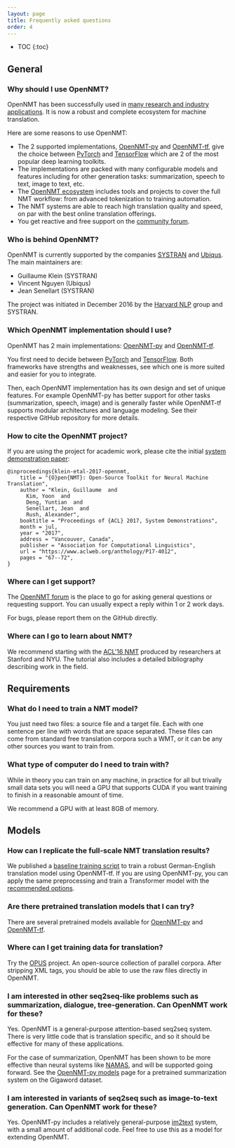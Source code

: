 ```yaml
---
layout: page
title: Frequently asked questions
order: 4
---
```


* TOC
{:toc}


## General

### Why should I use OpenNMT?

OpenNMT has been successfully used in [many research and industry applications](/publications). It is now a robust and complete ecosystem for machine translation.

Here are some reasons to use OpenNMT:

* The 2 supported implementations, [OpenNMT-py](https://github.com/OpenNMT/OpenNMT-py) and [OpenNMT-tf](https://github.com/OpenNMT/OpenNMT-tf), give the choice between [PyTorch](https://pytorch.org/) and [TensorFlow](https://www.tensorflow.org/) which are 2 of the most popular deep learning toolkits.
* The implementations are packed with many configurable models and features including for other generation tasks: summarization, speech to text, image to text, etc.
* The [OpenNMT ecosystem](https://github.com/OpenNMT) includes tools and projects to cover the full NMT workflow: from advanced tokenization to training automation.
* The NMT systems are able to reach high translation quality and speed, on par with the best online translation offerings.
* You get reactive and free support on the [community forum](http://forum.opennmt.net/).

### Who is behind OpenNMT?

OpenNMT is currently supported by the companies [SYSTRAN](http://www.systransoft.com/) and [Ubiqus](https://www.ubiqus.com/). The main maintainers are:

* Guillaume Klein (SYSTRAN)
* Vincent Nguyen (Ubiqus)
* Jean Senellart (SYSTRAN)

The project was initiated in December 2016 by the [Harvard NLP](https://nlp.seas.harvard.edu/) group and SYSTRAN.

### Which OpenNMT implementation should I use?

OpenNMT has 2 main implementations: [OpenNMT-py](https://github.com/OpenNMT/OpenNMT-py) and [OpenNMT-tf](https://github.com/OpenNMT/OpenNMT-tf).

You first need to decide between [PyTorch](https://pytorch.org/) and [TensorFlow](https://www.tensorflow.org/). Both frameworks have strengths and weaknesses, see which one is more suited and easier for you to integrate.

Then, each OpenNMT implementation has its own design and set of unique features. For example OpenNMT-py has better support for other tasks (summarization, speech, image) and is generally faster while OpenNMT-tf supports modular architectures and language modeling. See their respective GitHub repository for more details.

### How to cite the OpenNMT project?

If you are using the project for academic work, please cite the initial [system demonstration paper](https://www.aclweb.org/anthology/P17-4012):

```
@inproceedings{klein-etal-2017-opennmt,
    title = "{O}pen{NMT}: Open-Source Toolkit for Neural Machine Translation",
    author = "Klein, Guillaume  and
      Kim, Yoon  and
      Deng, Yuntian  and
      Senellart, Jean  and
      Rush, Alexander",
    booktitle = "Proceedings of {ACL} 2017, System Demonstrations",
    month = jul,
    year = "2017",
    address = "Vancouver, Canada",
    publisher = "Association for Computational Linguistics",
    url = "https://www.aclweb.org/anthology/P17-4012",
    pages = "67--72",
}
```

### Where can I get support?

The [OpenNMT forum](http://forum.opennmt.net/) is the place to go for asking general questions or requesting support. You can usually expect a reply within 1 or 2 work days.

For bugs, please report them on the GitHub directly.

### Where can I go to learn about NMT?

We recommend starting with the [ACL'16 NMT](https://sites.google.com/site/acl16nmt/home) produced by researchers at Stanford and NYU. The tutorial also includes a detailed bibliography describing work in the field.

## Requirements

### What do I need to train a NMT model?

You just need two files: a source file and a target file. Each with one sentence per line with words that are space separated. These files can come from standard free translation corpora such a WMT, or it can be any other sources you want to train from.

### What type of computer do I need to train with?

While in theory you can train on any machine, in practice for all but trivally small data sets you will need a GPU that supports CUDA if you want training to finish in a reasonable amount of time.

We recommend a GPU with at least 8GB of memory.

## Models

### How can I replicate the full-scale NMT translation results?

We published a [baseline training script](https://github.com/OpenNMT/OpenNMT-tf/tree/master/scripts/wmt) to train a robust German-English translation model using OpenNMT-tf. If you are using OpenNMT-py, you can apply the same preprocessing and train a Transformer model with the [recommended options](http://opennmt.net/OpenNMT-py/FAQ.html#how-do-i-use-the-transformer-model-do-you-support-multi-gpu).

### Are there pretrained translation models that I can try?

There are several pretrained models available for [OpenNMT-py](/Models-py) and [OpenNMT-tf](/Models-tf).

### Where can I get training data for translation?

Try the [OPUS](http://opus.lingfil.uu.se/) project. An open-source collection of parallel corpora. After stripping XML tags, you should be able to use the raw files directly in OpenNMT.

### I am interested in other seq2seq-like problems such as summarization, dialogue, tree-generation. Can OpenNMT work for these?

Yes. OpenNMT is a general-purpose attention-based seq2seq system. There is very little code that is translation specific, and so it should be effective for many of these applications.

For the case of summarization, OpenNMT has been shown to be more effective than neural systems like [NAMAS](https://github.com/facebook/NAMAS), and will be supported going forward. See the [OpenNMT-py models](/Models-py) page for a pretrained summarization system on the Gigaword dataset.

### I am interested in variants of seq2seq such as image-to-text generation. Can OpenNMT work for these?

Yes. OpenNMT-py includes a relatively general-purpose [im2text](http://opennmt.net/OpenNMT-py/im2text.html) system, with a small amount of additional code. Feel free to use this as a model for extending OpenNMT.
